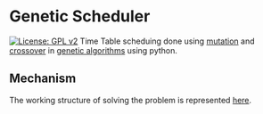 # Genetic Scheduler
[![License: GPL v2](https://img.shields.io/badge/License-GPL%20v2-blue.svg)](https://github.com/DevilDipan/timetable_geneticalgo/blob/master/LICENSE)
Time Table scheduing done using [mutation](https://en.wikipedia.org/wiki/Mutation_(genetic_algorithm)) and [crossover](https://en.wikipedia.org/wiki/Crossover_(genetic_algorithm)) in [genetic algorithms](https://en.wikipedia.org/wiki/Genetic_algorithm) using python.

## Mechanism
The working structure of solving the problem is represented [here](https://github.com/DevilDipan/timetable_geneticalgo/blob/master/info.txt).
